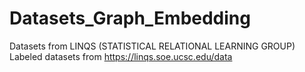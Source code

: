 # Datasets_Graph_Embedding
Datasets from LINQS (STATISTICAL RELATIONAL LEARNING GROUP)
Labeled datasets from https://linqs.soe.ucsc.edu/data
